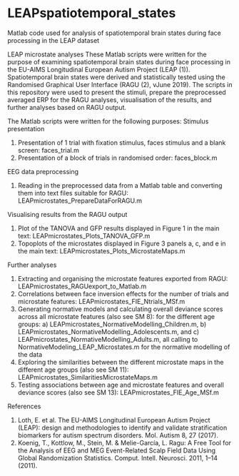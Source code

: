 # LEAPspatiotemporal_states
Matlab code used for analysis of spatiotemporal brain states during face processing in the LEAP dataset

LEAP microstate analyses
These Matlab scripts were written for the purpose of examining spatiotemporal brain states during face processing in the EU-AIMS Longitudinal European Autism Project (LEAP (1)). Spatiotemporal brain states were derived and statistically tested using the Randomised Graphical User Interface (RAGU (2), vJune 2019). The scripts in this repository were used to present the stimuli, prepare the preprocessed averaged ERP for the RAGU analyses, visualisation of the results, and further analyses based on RAGU output. 

The Matlab scripts were written for the following purposes:
Stimulus presentation
1) Presentation of 1 trial with fixation stimulus, faces stimulus and a blank screen: faces_trial.m
2) Presentation of a block of trials in randomised order: faces_block.m

EEG data preprocessing
1) Reading in the preprocessed data from a Matlab table and converting them into text files suitable for RAGU: LEAPmicrostates_PrepareDataForRAGU.m

Visualising results from the RAGU output
1) Plot of the TANOVA and GFP results displayed in Figure 1 in the main text:  LEAPmicrostates_Plots_TANOVA_GFP.m
2) Topoplots of the microstates displayed in Figure 3 panels a, c, and e in the main text: LEAPmicrostates_Plots_MicrostateMaps.m

Further analyses
1) Extracting and organising the microstate features exported from RAGU: LEAPmicrostates_RAGUexport_to_Matlab.m
2) Correlations between face inversion effects for the number of trials and microstate features: LEAPmicrostates_FIE_Ntrials_MSf.m
3) Generating normative models and calculating overall deviance scores across all microstate features (also see SM 8): for the different age groups: 
a) LEAPmicrostates_NormativeModelling_Children.m,
b) LEAPmicrostates_NormativeModelling_Adolescents.m, and 
c) LEAPmicrostates_NormativeModelling_Adults.m, all calling to NormativeModeling_LEAP_Microstates.m for the normative modelling of the data
4) Exploring the similarities between the different microstate maps in the different age groups (also see SM 11): LEAPmicrostates_SimilaritiesMicrostateMaps.m
5) Testing associations between age and microstate features and overall deviance scores (also see SM 13): LEAPmicrostates_FIE_Age_MSf.m


References
1.	Loth, E. et al. The EU-AIMS Longitudinal European Autism Project (LEAP): design and methodologies to identify and validate stratification biomarkers for autism spectrum disorders. Mol. Autism 8, 27 (2017).
2.	Koenig, T., Kottlow, M., Stein, M. & Melie-García, L. Ragu: A Free Tool for the Analysis of EEG and MEG Event-Related Scalp Field Data Using Global Randomization Statistics. Comput. Intell. Neurosci. 2011, 1–14 (2011).


